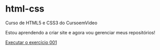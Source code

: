 # html-css
 Curso de HTML5 e CSS3 do CursoemVideo

Estou aprendendo a criar site e agora vou gerenciar meus repositórios!

<a href="https://launyx.github.io/html-css/">Executar o exercício 001</a>